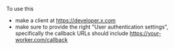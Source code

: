 To use this

- make a client at https://developer.x.com
- make sure to provide the right "User authentication settings", specifically the callback URLs should include https://your-worker.com/callback

